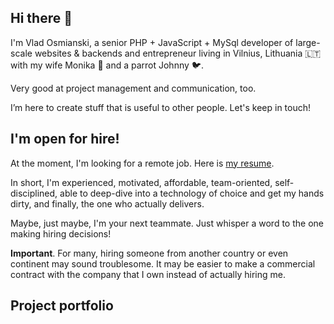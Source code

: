 ## Hi there 👋

I'm Vlad Osmianski, a senior PHP + JavaScript + MySql developer of large-scale
websites & backends and entrepreneur living in Vilnius,
Lithuania 🇱🇹 with my wife Monika 👩 and a parrot Johnny 🐦.

Very good at project management and communication, too.

I’m here to create stuff that is useful to other people. Let's
keep in touch!

## I'm open for hire!

At the moment, I'm looking for a remote job. Here is [my resume](https://www.softnova.lt/resume-vlad-osmianski.pdf). 

In short, I'm experienced, motivated, affordable, team-oriented, self-disciplined, able to deep-dive into a technology of choice and get my hands dirty, and finally, the one who actually delivers.

Maybe, just maybe, I'm your next teammate. Just whisper a word to the one making hiring decisions!

**Important**. For many, hiring someone from another country or even continent may sound troublesome. It may be easier to make a commercial contract with the company that I own instead of actually hiring me.

## Project portfolio
